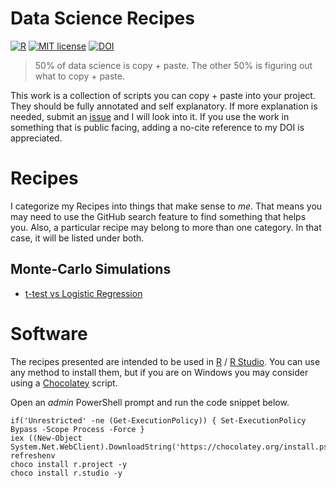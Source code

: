 # Data Science Recipes

[![R](https://img.shields.io/badge/R-4.0.x-blue)](https://cran.r-project.org)
[![MIT license](https://img.shields.io/badge/License-MIT-green.svg)](./LICENSE)
[![DOI](https://zenodo.org/badge/DOI/10.5281/zenodo.4665256.svg)](https://doi.org/10.5281/zenodo.4665256)

> 50% of data science is copy + paste.
> The other 50% is figuring out what to copy + paste.

This work is a collection of scripts you can copy + paste into your project.
They should be fully annotated and self explanatory.
If more explanation is needed, submit an [issue](https://github.com/markanewman/DataScienceRecipes/issues) and I will look into it.
If you use the work in something that is public facing, adding a no-cite reference to my DOI is appreciated.

# Recipes

I categorize my Recipes into things that make sense to _me_.
That means you may need to use the GitHub search feature to find something that helps you.
Also, a particular recipe may belong to more than one category.
In that case, it will be listed under both.

## Monte-Carlo Simulations

* [t-test vs Logistic Regression](./recipes/mc-ttvslr.rmd)

# Software

The recipes presented are intended to be used in [R](https://cran.r-project.org/bin/windows/base/) / [R Studio](https://www.rstudio.com/products/rstudio/download/).
You can use any method to install them, but if you are on Windows you may consider using a [Chocolatey](https://chocolatey.org/install) script.

Open an _admin_ PowerShell prompt and run the code snippet below.
  
```{ps1}
if('Unrestricted' -ne (Get-ExecutionPolicy)) { Set-ExecutionPolicy Bypass -Scope Process -Force }
iex ((New-Object System.Net.WebClient).DownloadString('https://chocolatey.org/install.ps1'))
refreshenv
choco install r.project -y
choco install r.studio -y
```
